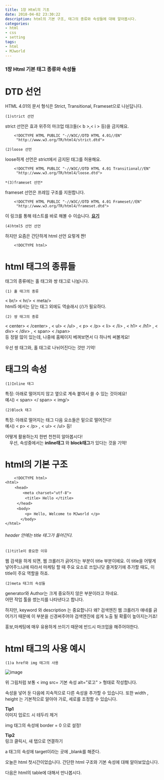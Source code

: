```yaml
---
title: 1장 Html의 기초
date: 2018-04-02 23:30:22
description: html의 기본 구조, 태그의 종류와 속성들에 대해 알아봅시다.
categories:
- html
- css
- setting
tags:
- html
- MJworld
---
```




### 1장 Html 기본 태그 종류와 속성들




# DTD 선언

HTML 4.01의 문서 형식은 Strict, Transitional, Frameset으로 나뉜답니다.


`(1)strict 선언`

strict 선언은 효과 위주의 마크업 태크들(< b >,< i > 등)을 금지해요.

~~~
    <!DOCTYPE HTML PUBLIC "-//W3C//DTD HTML 4.01//EN"
     "http://www.w3.org/TR/html4/strict.dtd">
~~~

`(2)loose 선언`

loose하게 선언은 strict에서 금지된 태그를 허용해요.

~~~
    <!DOCTYPE HTML PUBLIC "-//W3C//DTD HTML 4.01 Transitional//EN"
     "http://www.w3.org/TR/html4/loose.dtd">
~~~



`*(3)frameset 선언*`

frameset 선언은 프레임 구조를 지원합니다.

~~~
    <!DOCTYPE HTML PUBLIC "-//W3C//DTD HTML 4.01 Frameset//EN"
     "http://www.w3.org/TR/html4/frameset.dtd">
~~~
 
이 링크를 통해 테스트를 바로 해볼 수 이습니다. __[요기](http://dalidator.kldp.org/)__
 

`(4)html5 선언 선언`
 
하지만 요즘은 간단하게 html 선언 요렇게 짠!

~~~
    <!DOCTYPE html>
~~~
 

# html 태그의 종류들

태그의 종류에는 홀 태그와 쌍 태그로 나뉩니다.


`(1) 홀 태그의 종류`
 
< br/> < hr/> < meta/>
<br>
html5 에서는 닫는 태그 외에도 역슬래시 (/)가 필요하다.

`(2) 쌍 태그의 종류`

< center> < /center> , < ul> < /ul> , < p> < /p>
< li> < /li> , < h1> < /h1> , < div> < /div> , < span> < /span><br>
등 정말 많이 있는데, 나중에 홈페이지 베껴보면서 다 하나씩 써볼게요!

우선 쌍 태그와, 홀 태그로 나뉘어진다는 것만 기억!

# 태그의 속성

`(1)Inline 태그`
 
특징: 아래로 떨어지지 않고 옆으로 계속 붙여서 쓸 수 있는 것이에요! <br>
예시) < span> </ span> < img/>


`(2)Block 태그`

특징: 아래로 떨어지는 태그 다음 요소들은 밑으로 떨어진다! <br>
예시) < p> < /p> ,  < ul> < /ul> 등! 

어떻게 활용하는지 한번 천천히 알아봅시다! <br>
　우선, 속성중에서는 **inline태그** 와 **block태그**가 있다는 것을 기억!



# html의 기본 구조


``` 
    <!DOCTYPE html> 
<html>
　　 <head>
　　　   <meta charset="utf-8">
　　　    <title> Hello </title>
　　  </head>
　　  <body>
　　　    <p> Hello, Welcome to MJworld </p>
　　　  </body>
</html>
```
 

###### header 안에는 title 태그가 들어간다.

`(1)title이 중요한 이유`
 
웹 검색을 하게 되면, 웹 크롤러가 긁어가는 부분이 title 부분이에요.
이 title을 어떻게 넣어주느냐에 따라서 마케팅 할 때 주요 요소로 쓰입니닷
즐겨찾기에 추가할 때도, 이 title이 주요 역할을 하죠.

`(2)meta 태그의 속성들`
 
generator와 Author는 크게 중요하지 않은 부분이라고 하네요. <br>
 어떤 작업 툴을 썼는지를 나타낸다고 합니다.

 하지만, keyword 와 description 는 중요합니다 
 왜? 검색엔진 웹 크롤러가 얘네를 긁어가기 때문에 이 부분을 신경써주어야 검색엔진에 쉽게 노출 될 확률이 높아지는거죠!

홍보,마케팅에 매우 유용하게 쓰이기 때문에 반드시 마크업을 해주어야한다.

# html 태그의 사용 예시 

`(1)a href와 img 태그의 사용`




![image](https://user-images.githubusercontent.com/20442104/38254842-378abd4c-3795-11e8-81f1-fb386e93b5c3.png)

위 그림처럼 보통 < img src= 기본 속성 alt="로고" > 형태로 작성합니다.



속성을 넣어 둔 다음에 지속적으로 다른 속성을 추가할 수 있습니다.
또한 width , height 는 기본적으로 알아야 가로, 세로를 조정할 수 있습니다.

**Tip1** <br>
이미지 업로드 시 테두리 제거 

img 태그의 속성에 border = 0 으로 설정! 


**Tip2** <br>
링크 클릭시, 새 탭으로 연결하기 

a 태그의 속성에 target이라는 곳에 _blank를 해준다. 



오늘은 html 첫시간이었습니다.
 간단한 html 구조와 기본 속성에 대해 알아보았습니다.

다음은 html의 table에 대해서 만나봅시다.

 

